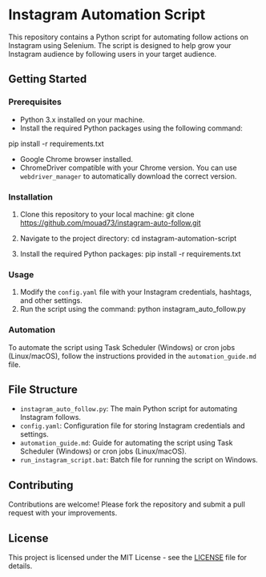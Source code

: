 # Instagram Automation Script

This repository contains a Python script for automating follow actions on Instagram using Selenium. The script is designed to help grow your Instagram audience by following users in your target audience.

## Getting Started

### Prerequisites

- Python 3.x installed on your machine.
- Install the required Python packages using the following command:

pip install -r requirements.txt

- Google Chrome browser installed.
- ChromeDriver compatible with your Chrome version. You can use `webdriver_manager` to automatically download the correct version.

### Installation

1. Clone this repository to your local machine:
git clone https://github.com/mouad73/instagram-auto-follow.git

2. Navigate to the project directory:
cd instagram-automation-script
3. Install the required Python packages:
pip install -r requirements.txt

### Usage

1. Modify the `config.yaml` file with your Instagram credentials, hashtags, and other settings.
2. Run the script using the command:
python instagram_auto_follow.py


### Automation

To automate the script using Task Scheduler (Windows) or cron jobs (Linux/macOS), follow the instructions provided in the `automation_guide.md` file.

## File Structure

- `instagram_auto_follow.py`: The main Python script for automating Instagram follows.
- `config.yaml`: Configuration file for storing Instagram credentials and settings.
- `automation_guide.md`: Guide for automating the script using Task Scheduler (Windows) or cron jobs (Linux/macOS).
- `run_instagram_script.bat`: Batch file for running the script on Windows.

## Contributing

Contributions are welcome! Please fork the repository and submit a pull request with your improvements.

## License

This project is licensed under the MIT License - see the [LICENSE](LICENSE) file for details.
